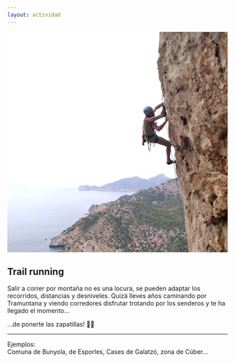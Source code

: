 ```yaml
---
layout: actividad
---
```


![De paseo por...](./assets/img/selecta.jpg)

## Trail running

Salir a correr por montaña no es una locura, se pueden adaptar los recorridos, distancias y desniveles. Quizá lleves años caminando por Tramuntana y viendo corredores disfrutar trotando por los senderos y te ha llegado el momento...

...de ponerte las zapatillas! 🏃🏻

* * *
Ejemplos:<br>
Comuna de Bunyola, de Esporles, Cases de Galatzó, zona de Cúber...
